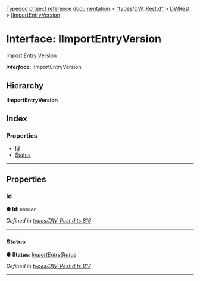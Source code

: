 [Typedoc project reference documentation](../README.md) > ["types/DW_Rest.d"](../modules/_types_dw_rest_d_.md) > [DWRest](../modules/_types_dw_rest_d_.dwrest.md) > [IImportEntryVersion](../interfaces/_types_dw_rest_d_.dwrest.iimportentryversion.md)

# Interface: IImportEntryVersion

Import Entry Version

*__interface__*: IImportEntryVersion

## Hierarchy

**IImportEntryVersion**

## Index

### Properties

* [Id](_types_dw_rest_d_.dwrest.iimportentryversion.md#id)
* [Status](_types_dw_rest_d_.dwrest.iimportentryversion.md#status)

---

## Properties

<a id="id"></a>

###  Id

**● Id**: *`number`*

*Defined in [types/DW_Rest.d.ts:816](https://github.com/DocuWare/REST-Sample-TS/blob/a4697e2/src/types/DW_Rest.d.ts#L816)*

___
<a id="status"></a>

###  Status

**● Status**: *[ImportEntryStatus](../enums/_types_dw_rest_d_.dwrest.importentrystatus.md)*

*Defined in [types/DW_Rest.d.ts:817](https://github.com/DocuWare/REST-Sample-TS/blob/a4697e2/src/types/DW_Rest.d.ts#L817)*

___

